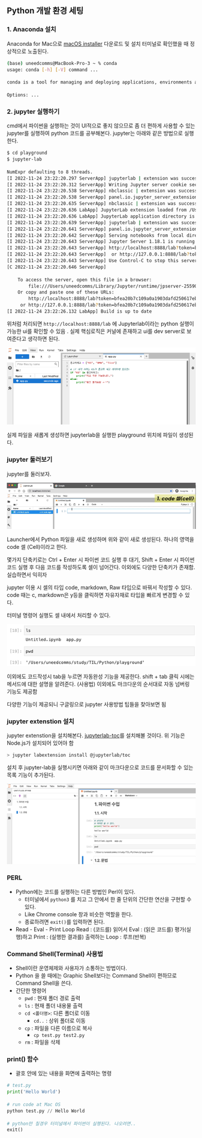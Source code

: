 ﻿## Python 개발 환경 세팅

### 1. Anaconda 설치

Anaconda for Mac으로 [macOS installer](https://www.anaconda.com/downloads#macos) 다운로드 및 설치
터미널로 확인했을 때 정상적으로 노출된다.

```bash
(base) uneedcomms@MacBook-Pro-3 ~ % conda
usage: conda [-h] [-V] command ...

conda is a tool for managing and deploying applications, environments and packages.

Options: ...
```

### 2. jupyter 실행하기

cmd에서 파이썬을 실행하는 것이 UI적으로 좋지 않으므로 좀 더 편하게 사용할 수 있는 jupyter를 실행하여 python 코드를 공부해본다. jupyter는 아래와 같은 방법으로 실행한다.

```bash
$ cd playground
$ jupyter-lab

NumExpr defaulting to 8 threads.
[I 2022-11-24 23:22:20.297 ServerApp] jupyterlab | extension was successfully linked.
[I 2022-11-24 23:22:20.312 ServerApp] Writing Jupyter server cookie secret to /Users/uneedcomms/Library/Jupyter/runtime/jupyter_cookie_secret
[I 2022-11-24 23:22:20.538 ServerApp] nbclassic | extension was successfully linked.
[I 2022-11-24 23:22:20.538 ServerApp] panel.io.jupyter_server_extension | extension was successfully linked.
[I 2022-11-24 23:22:20.635 ServerApp] nbclassic | extension was successfully loaded.
[I 2022-11-24 23:22:20.636 LabApp] JupyterLab extension loaded from /Users/uneedcomms/opt/anaconda3/lib/python3.9/site-packages/jupyterlab
[I 2022-11-24 23:22:20.636 LabApp] JupyterLab application directory is /Users/uneedcomms/opt/anaconda3/share/jupyter/lab
[I 2022-11-24 23:22:20.639 ServerApp] jupyterlab | extension was successfully loaded.
[I 2022-11-24 23:22:20.641 ServerApp] panel.io.jupyter_server_extension | extension was successfully loaded.
[I 2022-11-24 23:22:20.642 ServerApp] Serving notebooks from local directory: /Users/uneedcomms/study/TIL/Python/playground
[I 2022-11-24 23:22:20.643 ServerApp] Jupyter Server 1.18.1 is running at:
[I 2022-11-24 23:22:20.643 ServerApp] http://localhost:8888/lab?token=bfea20b7c109a0a1903dafd250617eb24b913456c6d1b989
[I 2022-11-24 23:22:20.643 ServerApp]  or http://127.0.0.1:8888/lab?token=bfea20b7c109a0a1903dafd250617eb24b913456c6d1b989
[I 2022-11-24 23:22:20.643 ServerApp] Use Control-C to stop this server and shut down all kernels (twice to skip confirmation).
[C 2022-11-24 23:22:20.646 ServerApp]

    To access the server, open this file in a browser:
        file:///Users/uneedcomms/Library/Jupyter/runtime/jpserver-25590-open.html
    Or copy and paste one of these URLs:
        http://localhost:8888/lab?token=bfea20b7c109a0a1903dafd250617eb24b913456c6d1b989
     or http://127.0.0.1:8888/lab?token=bfea20b7c109a0a1903dafd250617eb24b913456c6d1b989
[I 2022-11-24 23:22:26.132 LabApp] Build is up to date
```

위처럼 처리되면 `http://localhost:8888/lab` 에 Jupyterlab이라는 python 실행이 가능한 ui를 확인할 수 있음 . 실제 핵심로직은 커널에 존재하고 ui를 dev server로 보여준다고 생각하면 된다.

![](../img/221124-1.png)

실제 파일을 새롭게 생성하면 jupyterlab을 실행한 playground 위치에 파일이 생성된다.

### jupyter 둘러보기

jupyter를 둘러보자.

![](../img/221126-1.png)

Launcher에서 Python 파일을 새로 생성하며 위와 같이 새로 생성된다.
하나의 영역을 code 셀 (Cell)이라고 한다.

몇가지 단축키로는 Ctrl + Enter 시 파이썬 코드 실행 후 대기, Shift + Enter 시 파이썬 코드 실행 후 다음 코드를 작성하도록 셀이 넘어간다. 이외에도 다양한 단축키가 존재함. 실습하면서 익히자

jupyter 이용 시 셀의 타입 code, markdown, Raw 타입으로 바꿔서 작성할 수 있다. code 때는 c, markdown은 y등을 클릭하면 자유자재로 타입을 빠르게 변경할 수 있다.

터미널 명령어 실행도 셀 내에서 처리할 수 있다.

![](../img/221126-2.png)

이외에도 코드작성시 tab을 누르면 자동완성 기능을 제공한다. shift + tab 클릭 시에는 메서드에 대한 설명을 알려준다. (사용법) 이외에도 마크다운의 순서대로 자동 넘버링 기능도 제공함

다양한 기능이 제공되니 구글링으로 jupyter 사용방법 팁들을 찾아보면 됨

### jupyter extenstion 설치

jupyter extenstion을 설치해본다. [jupyterlab-toc](https://github.com/jupyterlab/jupyterlab-toc)를 설치해볼 것이다.
위 기능은 Node.js가 설치되어 있어야 함

```bash
> jupyter labextension install @jupyterlab/toc
```

설치 후 jupyter-lab을 실행시키면 아래와 같이 마크다운으로 코드를 문서화할 수 있는 목록 기능이 추가된다.

![](../img/221127-1.png)

### PERL

- Python에는 코드를 실행하는 다른 방법인 Perl이 있다.
  - 터미널에서 `python3` 를 치고 그 안에서 한 줄 단위의 간단한 연산을 구현할 수 있다.
  - Like Chrome console 창과 비슷한 역할을 한다.
  - 종료하려면 `exit()`를 입력하면 된다.
- Read - Eval - Print Loop
  Read : (코드를) 읽어서
  Eval : (읽은 코드를) 평가(실행)하고
  Print : (실행한 결과를) 출력하는
  Loop : 루프(반복)

### Command Shell(Terminal) 사용법

- Shell이란 운영체제와 사용자가 소통하는 방법이다.
- Python 을 쓸 때에는 Graphic Shell보다는 Command Shell이 편하므로 Command Shell을 쓴다.
- 간단한 명령어
  - `pwd` : 현재 폴더 경로 출력
  - `ls` : 현재 폴더 내용물 출력
  - `cd <폴더명>`: 다른 폴더로 이동
    - `cd..` : 상위 폴더로 이동
  - `cp` : 파일을 다른 이름으로 복사
    - `cp test.py test2.py`
  - `rm` : 파일을 삭제

### print() 함수

- 괄호 안에 있는 내용을 화면에 출력하는 명령

```python
# test.py
print('Hello World')

# run code at Mac OS
python test.py // Hello World

# python만 칠경우 터미널에서 파이썬이 실행된다. 나오려면..
exit()
```
